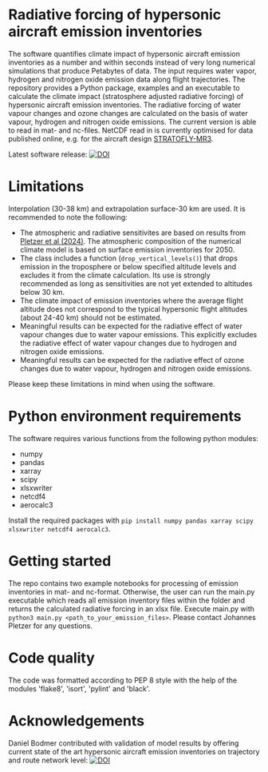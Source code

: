 # Radiative forcing of hypersonic aircraft emission inventories
The software quantifies climate impact of hypersonic aircraft emission inventories as a number and within seconds instead of very long numerical simulations that produce Petabytes of data. The input requires water vapor, hydrogen and nitrogen oxide emission data along flight trajectories.
The repository provides a Python package, examples and an executable to calculate the climate impact (stratosphere adjusted radiative forcing) of hypersonic aircraft emission inventories. The radiative forcing of water vapour changes and ozone changes are calculated on the basis of water vapour, hydrogen and nitrogen oxide emissions. The current version is able to read in mat- and nc-files. NetCDF read in is currently optimised for data published online, e.g. for the aircraft design [STRATOFLY-MR3](https://zenodo.org/records/10818082).

Latest software release: [![DOI](https://zenodo.org/badge/518852238.svg)](https://zenodo.org/badge/latestdoi/518852238)

# Limitations
Interpolation (30-38 km) and extrapolation surface-30 km are used. It is recommended to note the following:
- The atmospheric and radiative sensitivites are based on results from [Pletzer et al (2024)](https://acp.copernicus.org/articles/24/1743/2024/). The atmospheric composition of the numerical climate model is based on surface emission inventories for 2050. 
- The class includes a function (`drop_vertical_levels()`) that drops emission in the troposphere or below specified altitude levels and excludes it from the climate calculation. Its use is strongly recommended as long as sensitivities are not yet extended to altitudes below 30 km.
- The climate impact of emission inventories where the average flight altitude does not correspond to the typical hypersonic flight altitudes (about 24-40 km) should not be estimated.
- Meaningful results can be expected for the radiative effect of water vapour changes due to water vapour emissions. This explicitly excludes the radiative effect of water vapour changes due to hydrogen and nitrogen oxide emissions.
- Meaningful results can be expected for the radiative effect of ozone changes due to water vapour, hydrogen and nitrogen oxide emissions.

Please keep these limitations in mind when using the software.

# Python environment requirements
The software requires various functions from the following python modules:

- numpy
- pandas
- xarray
- scipy
- xlsxwriter
- netcdf4
- aerocalc3

Install the required packages with `pip install numpy pandas xarray scipy xlsxwriter netcdf4 aerocalc3`.

# Getting started
The repo contains two example notebooks for processing of emission inventories in mat- and nc-format. Otherwise, the user can run the main.py executable which reads all emission inventory files within the folder and returns the calculated radiative forcing in an xlsx file. Execute main.py with `python3 main.py <path_to_your_emission_files>`. Please contact Johannes Pletzer for any questions.

# Code quality
The code was formatted according to PEP 8 style with the help of the modules 'flake8', 'isort', 'pylint' and 'black'.

# Acknowledgements
Daniel Bodmer contributed with validation of model results by offering current state of the art hypersonic aircraft emission inventories on trajectory and route network level: [![DOI](https://zenodo.org/badge/DOI/10.5281/zenodo.10818082.svg)](https://doi.org/10.5281/zenodo.10818082)


